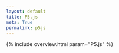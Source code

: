 ```yaml
---
layout: default
title: P5.js
meta: True
permalink: p5js
---
```


{% include overview.html param="P5.js" %}
